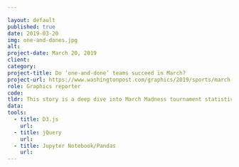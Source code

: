 ```yaml
---

layout: default
published: true
date: 2019-03-20
img: one-and-dones.jpg
alt:
project-date: March 20, 2019
client:
category:
project-title: Do ‘one-and-done’ teams succeed in March?
project-url: https://www.washingtonpost.com/graphics/2019/sports/march-madness-one-and-dones/
role: Graphics reporter
code:
tldr: This story is a deep dive into March Madness tournament statistics to answer the question many are asking&colon; do one-and-done players win championships? 
data:
tools:
  - title: D3.js
    url:
  - title: jQuery
    url:
  - title: Jupyter Notebook/Pandas
    url:
---
```

